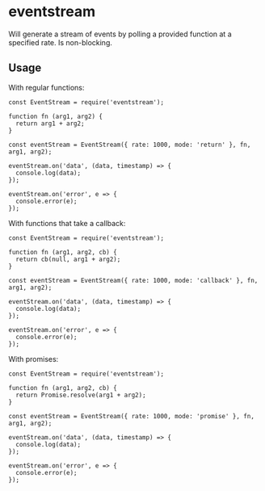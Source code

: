 # eventstream
Will generate a stream of events by polling a provided function at a specified rate. Is non-blocking.

## Usage

With regular functions:
```
const EventStream = require('eventstream');

function fn (arg1, arg2) {
  return arg1 + arg2;
}

const eventStream = EventStream({ rate: 1000, mode: 'return' }, fn, arg1, arg2);

eventStream.on('data', (data, timestamp) => {
  console.log(data);
});

eventStream.on('error', e => {
  console.error(e);
});
```

With functions that take a callback:

```
const EventStream = require('eventstream');

function fn (arg1, arg2, cb) {
  return cb(null, arg1 + arg2);
}

const eventStream = EventStream({ rate: 1000, mode: 'callback' }, fn, arg1, arg2);

eventStream.on('data', (data, timestamp) => {
  console.log(data);
});

eventStream.on('error', e => {
  console.error(e);
});
```

With promises:

```
const EventStream = require('eventstream');

function fn (arg1, arg2, cb) {
  return Promise.resolve(arg1 + arg2);
}

const eventStream = EventStream({ rate: 1000, mode: 'promise' }, fn, arg1, arg2);

eventStream.on('data', (data, timestamp) => {
  console.log(data);
});

eventStream.on('error', e => {
  console.error(e);
});
```
